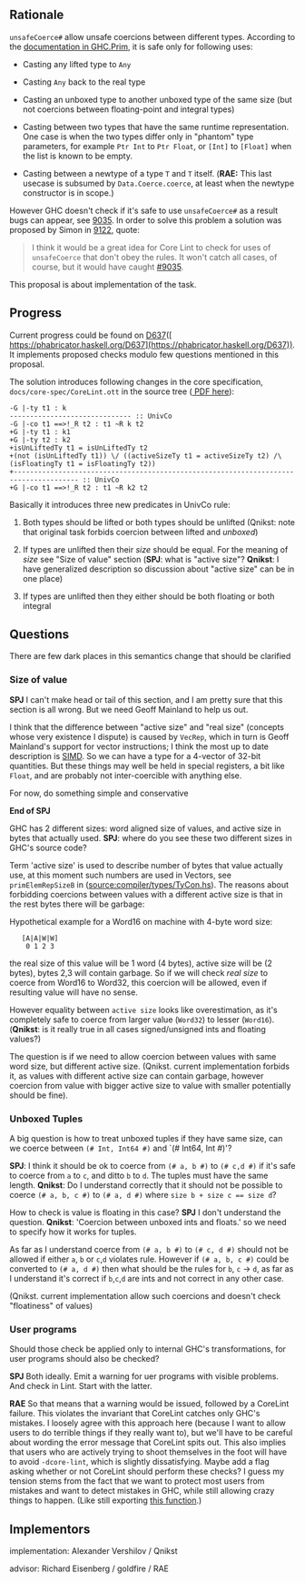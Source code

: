 ## Rationale

`unsafeCoerce#` allow unsafe coercions between different types.
According to the [ documentation in GHC.Prim](http://hackage.haskell.org/package/ghc-prim-0.3.1.0/docs/GHC-Prim.html#v:unsafeCoerce-35-), it is safe only for following uses:

- Casting any lifted type to `Any`

- Casting `Any` back to the real type

- Casting an unboxed type to another unboxed type of the same size (but not coercions between floating-point and integral types)

- Casting between two types that have the same runtime representation. One case is when the two types differ only in "phantom" type parameters, for example `Ptr Int` to `Ptr Float`, or `[Int]` to `[Float]` when the list is known to be empty. 

- Casting between a newtype of a type `T` and `T` itself.  (**RAE:** This last usecase is subsumed by `Data.Coerce.coerce`, at least when the newtype constructor is in scope.)


However GHC doesn't check if it's safe to use `unsafeCoerce#` as a result bugs can appear, see [9035](https://gitlab.haskell.org//ghc/ghc/issues/9035).
In order to solve this problem a solution was proposed by Simon in [9122](https://gitlab.haskell.org//ghc/ghc/issues/9122), quote:

>
> I think it would be a great idea for Core Lint to check for uses of `unsafeCoerce` that don't obey the rules. It won't catch all cases, of course, but it would have caught [\#9035](https://gitlab.haskell.org//ghc/ghc/issues/9035). 


This proposal is about implementation of the task.

## Progress


Current progress could be found on [ D637](https://phabricator.haskell.org/D637)([ https://phabricator.haskell.org/D637](https://phabricator.haskell.org/D637)). It implements
proposed checks modulo few questions mentioned in this proposal. 


The solution introduces following
changes in the core specification, `docs/core-spec/CoreLint.ott` in the source tree ([ PDF here](https://github.com/ghc/ghc/blob/master/docs/core-spec/core-spec.pdf)):

```wiki
-G |-ty t1 : k
------------------------------ :: UnivCo
-G |-co t1 ==>!_R t2 : t1 ~R k t2
+G |-ty t1 : k1
+G |-ty t2 : k2
+isUnLiftedTy t1 = isUnLiftedTy t2
+(not (isUnLiftedTy t1)) \/ ((activeSizeTy t1 = activeSizeTy t2) /\ (isFloatingTy t1 = isFloatingTy t2))
+-------------------------------------------------------------------------------------- :: UnivCo
+G |-co t1 ==>!_R t2 : t1 ~R k2 t2
```


Basically it introduces three new predicates in UnivCo rule:

1. Both types should be lifted or both types should be unlifted (Qnikst: note that original task forbids coercion between lifted and *unboxed*)

1. If types are unlifted then their *size* should be equal. For the meaning of *size* see "Size of value" section (**SPJ**: what is "active size"? **Qnikst**: I have generalized description so discussion about "active size" can be in one place)

1. If types are unlifted then they either should be both floating or both integral

## Questions


There are few dark places in this semantics change that should be clarified

### Size of value

**SPJ** I can't make head or tail of this section, and I am pretty sure that this section is all wrong.  But we need Geoff Mainland to help us out.  


I think that the difference between "active size" and "real size" (concepts whose very existence I dispute) is caused by `VecRep`, which in turn is Geoff Mainland's support for vector instructions; I think the most up to date description is [SIMD](simd).  So we can have a type for a 4-vector of 32-bit quantities.  But these things may well be held in special registers, a bit like `Float`, and are probably not inter-coercible with anything else. 


For now, do something simple and conservative
 
**End of SPJ**


GHC has 2 different sizes: word aligned size of values, and active size in bytes that actually used.  **SPJ**: where do you see these two different sizes in GHC's source code?


Term 'active size' is used to describe number of bytes that value actually use, at this moment such numbers are used
in Vectors, see `primElemRepSizeB` in ([source:compiler/types/TyCon.hs](/trac/ghc/browser/compiler/types/TyCon.hs)[](/trac/ghc/export/HEAD/ghc/compiler/types/TyCon.hs)). The reasons about forbidding coercions between
values with a different active size is that in the rest bytes there will be garbage:


Hypothetical example for a Word16 on machine with 4-byte word size:

```wiki
   [A|A|W|W]
    0 1 2 3 
```


the real size of this value will be 1 word (4 bytes), active size will be (2 bytes), bytes 2,3 will contain garbage.
So if we will check *real size* to coerce from Word16 to Word32, this coercion will be allowed, even if resulting
value will have no sense. 


However equality between `active size` looks like overestimation, as it's completely safe to coerce from larger value
(`Word32`) to lesser (`Word16`). (**Qnikst**: is it really true in all cases signed/unsigned ints and floating values?)


The question is if we need to allow coercion between values with same word size, but different active size.
(Qnikst. current implementation forbids it, as values with different active size can contain garbage, however coercion from value with bigger active size to value with smaller potentially should be fine).

### Unboxed Tuples


A big question is how to treat unboxed tuples if they have same size, can we coerce between `(# Int, Int64 #)` and \`(\# Int64, Int \#)'?

**SPJ**: I think it should be ok to coerce from `(# a, b #)` to `(# c,d #)` if it's safe to coerce from `a` to `c`, and ditto `b` to `d`.  The tuples must have the same length. 
**Qnikst**: Do I understand correctly that it should not be possible to coerce `(# a, b, c #)` to `(# a, d #)` where `size b + size c == size d`? 
 


How to check is value is floating in this case?  **SPJ** I don't understand the question.
**Qnikst**: 'Coercion between unboxed ints and floats.' so we need to specify how it works for tuples.


As far as I understand coerce from `(# a, b #)` to `(# c, d #)` should not be allowed if either `a`, `b` or `c`,`d` violates rule.
However if `(# a, b, c #)` could be converted to  `(# a, d #)` then what should be the rules for `b`, `c` -\> `d`, as far as I understand
it's correct if `b`,`c`,`d`  are ints and not correct in any other case. 


(Qnikst. current implementation allow such coercions and doesn't check "floatiness" of values)

### User programs


Should those check be applied only to internal GHC's transformations, for user programs should also be
checked?

**SPJ** Both ideally.  Emit a warning for uer programs with visible problems.  And check in Lint.  Start with the latter.

**RAE** So that means that a warning would be issued, followed by a CoreLint failure. This violates the invariant that CoreLint catches only GHC's mistakes. I loosely agree with this approach here (because I want to allow users to do terrible things if they really want to), but we'll have to be careful about wording the error message that CoreLint spits out. This also implies that users who are actively trying to shoot themselves in the foot will have to avoid `-dcore-lint`, which is slightly dissatisfying. Maybe add a flag asking whether or not CoreLint should perform these checks? I guess my tension stems from the fact that we want to protect most users from mistakes and want to detect mistakes in GHC, while still allowing crazy things to happen. (Like still exporting [ this function](https://github.com/haskell/bytestring/blob/2530b1c28f15d0f320a84701bf507d5650de6098/Data/ByteString/Internal.hs#L599).)

## Implementors


implementation: Alexander Vershilov / Qnikst


advisor: Richard Eisenberg / goldfire / RAE
